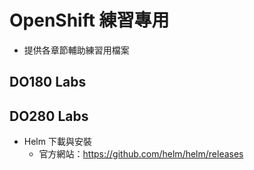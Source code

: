 # OpenShift 練習專用
+ 提供各章節輔助練習用檔案

## DO180 Labs

## DO280 Labs
+ Helm 下載與安裝
  + 官方網站：https://github.com/helm/helm/releases

